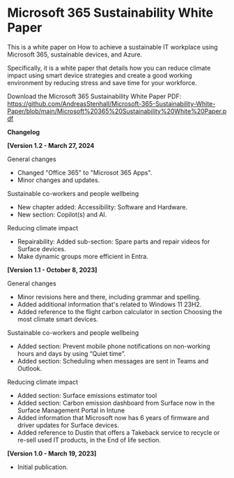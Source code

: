 # Microsoft 365 Sustainability White Paper

This is a white paper on How to achieve a sustainable IT workplace using Microsoft 365, sustainable devices, and Azure.

Specifically, it is a white paper that details how you can reduce climate impact using smart device strategies and create a good working environment by reducing stress and save time for your workforce.

Download the Microsoft 365 Sustainability White Paper PDF: https://github.com/AndreasStenhall/Microsoft-365-Sustainability-White-Paper/blob/main/Microsoft%20365%20Sustainability%20White%20Paper.pdf

**Changelog**

**[Version 1.2 - March 27, 2024**

General changes
* Changed "Office 365" to "Microsot 365 Apps".
* Minor changes and updates.
  
Sustainable co-workers and people wellbeing
* New chapter added: Accessibility: Software and Hardware.
* New section: Copilot(s) and AI.

Reducing climate impact
* Repairability: Added sub-section: Spare parts and repair videos for Surface devices.
* Make dynamic groups more efficient in Entra.


**[Version 1.1 - October 8, 2023]**

General changes
* Minor revisions here and there, including grammar and spelling.
* Added additional information that's related to Windows 11 23H2.
* Added reference to the flight carbon calculator in section Choosing the most climate smart devices.

Sustainable co-workers and people wellbeing
* Added section: Prevent mobile phone notifications on non-working hours and days by using “Quiet time”.
* Added section: Scheduling when messages are sent in Teams and Outlook.

Reducing climate impact
* Added section: Surface emissions estimator tool
* Added section: Carbon emission dashboard from Surface now in the Surface Management Portal in Intune
* Added information that Microsoft now has 6 years of firmware and driver updates for Surface devices.
* Added reference to Dustin that offers a Takeback service to recycle or re-sell used IT products, in the End of life section.

**[Version 1.0 - March 19, 2023]**

* Initial publication.
